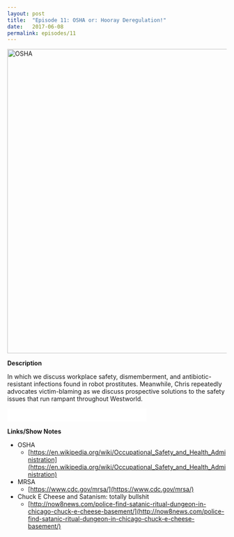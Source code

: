 ```yaml
---
layout: post
title:  "Episode 11: OSHA or: Hooray Deregulation!"
date:   2017-06-08
permalink: episodes/11
---
```


<img src="/img/episode_11.jpg" alt="OSHA" width="700">

**Description**

In which we discuss workplace safety, dismemberment, and antibiotic-resistant infections found in robot prostitutes. Meanwhile, Chris repeatedly advocates victim-blaming as we discuss prospective solutions to the safety issues that run rampant throughout Westworld.

<iframe style="border: none" src="//html5-player.libsyn.com/embed/episode/id/5425449/height/50/width/640/theme/standard-mini/autonext/no/thumbnail/no/autoplay/no/preload/no/no_addthis/no/direction/backward/" height="30" width="320" scrolling="no"  allowfullscreen webkitallowfullscreen mozallowfullscreen oallowfullscreen msallowfullscreen></iframe>

**Links/Show Notes**

* OSHA
   * [https://en.wikipedia.org/wiki/Occupational_Safety_and_Health_Administration](https://en.wikipedia.org/wiki/Occupational_Safety_and_Health_Administration)
* MRSA
   * [https://www.cdc.gov/mrsa/](https://www.cdc.gov/mrsa/)
* Chuck E Cheese and Satanism: totally bullshit
   * [http://now8news.com/police-find-satanic-ritual-dungeon-in-chicago-chuck-e-cheese-basement/](http://now8news.com/police-find-satanic-ritual-dungeon-in-chicago-chuck-e-cheese-basement/)
